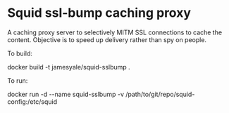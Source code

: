 Squid ssl-bump caching proxy
============================

A caching proxy server to selectively MITM SSL connections to cache the content. Objective is to speed up delivery rather than spy on people. 

To build: 

docker build -t jamesyale/squid-sslbump .

To run: 

docker run -d --name squid-sslbump -v /path/to/git/repo/squid-config:/etc/squid
